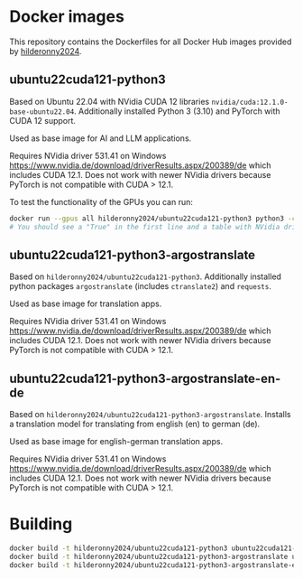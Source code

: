 # Docker images

This repository contains the Dockerfiles for all Docker Hub images provided by
[hilderonny2024](https://hub.docker.com/u/hilderonny2024).

## ubuntu22cuda121-python3

Based on Ubuntu 22.04 with NVidia CUDA 12 libraries
`nvidia/cuda:12.1.0-base-ubuntu22.04`.
Additionally installed Python 3 (3.10) and PyTorch with CUDA 12 support.

Used as base image for AI and LLM applications.

Requires NVidia driver 531.41 on Windows https://www.nvidia.de/download/driverResults.aspx/200389/de which includes CUDA 12.1.
Does not work with newer NVidia drivers because PyTorch is not compatible with CUDA > 12.1.

To test the functionality of the GPUs you can run:

```sh
docker run --gpus all hilderonny2024/ubuntu22cuda121-python3 python3 -c "import torch;print(torch.cuda.is_available())" && nvidia-smi
# You should see a "True" in the first line and a table with NVidia driver information
```

## ubuntu22cuda121-python3-argostranslate

Based on `hilderonny2024/ubuntu22cuda121-python3`.
Additionally installed python packages `argostranslate` (includes `ctranslate2`)
and `requests`.

Used as base image for translation apps.

Requires NVidia driver 531.41 on Windows https://www.nvidia.de/download/driverResults.aspx/200389/de which includes CUDA 12.1.
Does not work with newer NVidia drivers because PyTorch is not compatible with CUDA > 12.1.

## ubuntu22cuda121-python3-argostranslate-en-de

Based on `hilderonny2024/ubuntu22cuda121-python3-argostranslate`.
Installs a translation model for translating from english (en) to german (de).

Used as base image for english-german translation apps.

Requires NVidia driver 531.41 on Windows https://www.nvidia.de/download/driverResults.aspx/200389/de which includes CUDA 12.1.
Does not work with newer NVidia drivers because PyTorch is not compatible with CUDA > 12.1.

# Building

```sh
docker build -t hilderonny2024/ubuntu22cuda121-python3 ubuntu22cuda121-python3
docker build -t hilderonny2024/ubuntu22cuda121-python3-argostranslate ubuntu22cuda121-python3-argostranslate
docker build -t hilderonny2024/ubuntu22cuda121-python3-argostranslate-en-de ubuntu22cuda121-python3-argostranslate-en-de
```